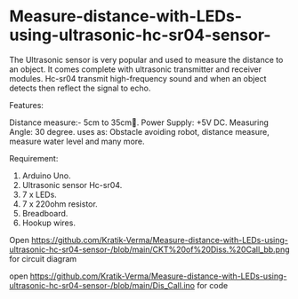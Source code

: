 # Measure-distance-with-LEDs-using-ultrasonic-hc-sr04-sensor-

The Ultrasonic sensor is very popular and used to measure the distance to an object. It comes complete with ultrasonic transmitter and receiver modules. Hc-sr04 transmit high-frequency sound and when an object detects then reflect the signal to echo.

Features:

Distance measure:- 5cm to 35cm📏.
Power Supply: +5V DC.
Measuring Angle: 30 degree.
uses as: Obstacle avoiding robot, distance measure, measure water level and many more.

Requirement:
1. Arduino Uno. 
2. Ultrasonic sensor Hc-sr04.
3. 7 x LEDs.
4. 7 x 220ohm resistor.
5. Breadboard.
6. Hookup wires.

 Open
 https://github.com/Kratik-Verma/Measure-distance-with-LEDs-using-ultrasonic-hc-sr04-sensor-/blob/main/CKT%20of%20Diss.%20Call_bb.png
 for circuit diagram

 open
 https://github.com/Kratik-Verma/Measure-distance-with-LEDs-using-ultrasonic-hc-sr04-sensor-/blob/main/Dis_Call.ino
 for code
